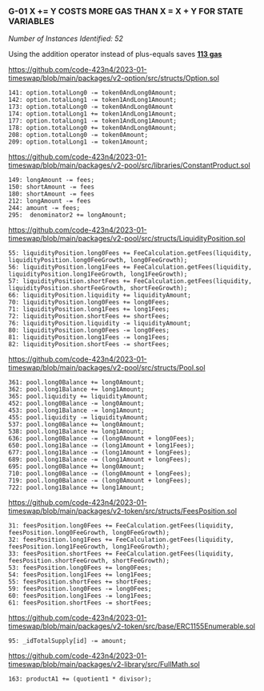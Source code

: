 ### G-01 X += Y COSTS MORE GAS THAN X = X + Y FOR STATE VARIABLES

*Number of Instances Identified: 52*

Using the addition operator instead of plus-equals saves **[113 gas]([https://gist.github.com/IllIllI000/cbbfb267425b898e5be734d4008d4fe8)**

https://github.com/code-423n4/2023-01-timeswap/blob/main/packages/v2-option/src/structs/Option.sol

```
141: option.totalLong0 -= token0AndLong0Amount;
142: option.totalLong1 -= token1AndLong1Amount;
173: option.totalLong0 -= token0AndLong0Amount
174: option.totalLong1 += token1AndLong1Amount;
177: option.totalLong1 -= token1AndLong1Amount;
178: option.totalLong0 += token0AndLong0Amount;
208: option.totalLong0 -= token0Amount;
209: option.totalLong1 -= token1Amount;
```

https://github.com/code-423n4/2023-01-timeswap/blob/main/packages/v2-pool/src/libraries/ConstantProduct.sol

```
149: longAmount -= fees;
150: shortAmount -= fees
180: shortAmount -= fees
212: longAmount -= fees
244: amount -= fees;
295:  denominator2 += longAmount;
```

https://github.com/code-423n4/2023-01-timeswap/blob/main/packages/v2-pool/src/structs/LiquidityPosition.sol

```
55: liquidityPosition.long0Fees += FeeCalculation.getFees(liquidity, liquidityPosition.long0FeeGrowth, long0FeeGrowth);
56: liquidityPosition.long1Fees += FeeCalculation.getFees(liquidity, liquidityPosition.long1FeeGrowth, long1FeeGrowth);
57: liquidityPosition.shortFees += FeeCalculation.getFees(liquidity, liquidityPosition.shortFeeGrowth, shortFeeGrowth);
66: liquidityPosition.liquidity += liquidityAmount;
70: liquidityPosition.long0Fees += long0Fees;
71: liquidityPosition.long1Fees += long1Fees;
72: liquidityPosition.shortFees += shortFees;
76: liquidityPosition.liquidity -= liquidityAmount;
80: liquidityPosition.long0Fees -= long0Fees;
81: liquidityPosition.long1Fees -= long1Fees;
82: liquidityPosition.shortFees -= shortFees;
```

https://github.com/code-423n4/2023-01-timeswap/blob/main/packages/v2-pool/src/structs/Pool.sol

```
361: pool.long0Balance += long0Amount;
362: pool.long1Balance += long1Amount;
365: pool.liquidity += liquidityAmount;
452: pool.long0Balance -= long0Amount;
453: pool.long1Balance -= long1Amount;
455: pool.liquidity -= liquidityAmount;
537: pool.long0Balance += long0Amount;
538: pool.long1Balance += long1Amount;
636: pool.long0Balance -= (long0Amount + long0Fees);
650: pool.long1Balance -= (long1Amount + long1Fees);
677: pool.long1Balance -= (long1Amount + longFees);
689: pool.long1Balance -= (long1Amount + longFees);
695: pool.long0Balance += long0Amount;
710: pool.long0Balance -= (long0Amount + longFees);
719: pool.long0Balance -= (long0Amount + longFees);
722: pool.long1Balance += long1Amount;
```

https://github.com/code-423n4/2023-01-timeswap/blob/main/packages/v2-token/src/structs/FeesPosition.sol

```
31: feesPosition.long0Fees += FeeCalculation.getFees(liquidity, feesPosition.long0FeeGrowth, long0FeeGrowth);
32: feesPosition.long1Fees += FeeCalculation.getFees(liquidity, feesPosition.long1FeeGrowth, long1FeeGrowth);
33: feesPosition.shortFees += FeeCalculation.getFees(liquidity, feesPosition.shortFeeGrowth, shortFeeGrowth);
53: feesPosition.long0Fees += long0Fees;
54: feesPosition.long1Fees += long1Fees;
55: feesPosition.shortFees += shortFees;
59: feesPosition.long0Fees -= long0Fees;
60: feesPosition.long1Fees -= long1Fees;
61: feesPosition.shortFees -= shortFees;
```

https://github.com/code-423n4/2023-01-timeswap/blob/main/packages/v2-token/src/base/ERC1155Enumerable.sol

```
95: _idTotalSupply[id] -= amount;
```

https://github.com/code-423n4/2023-01-timeswap/blob/main/packages/v2-library/src/FullMath.sol

```
163: productA1 += (quotient1 * divisor);
```

